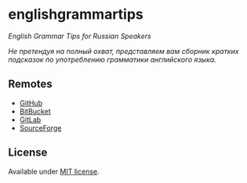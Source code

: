 # englishgrammartips

*English Grammar Tips for Russian Speakers*

*Не претендуя на полный охват, представляем вам сборник кратких подсказок по употреблению грамматики английского языка.*

## Remotes

* [GitHub](https://github.com/englishextra/englishgrammartips)
* [BitBucket](https://bitbucket.org/englishextra/englishgrammartips)
* [GitLab](https://gitlab.com/englishextra/englishgrammartips)
* [SourceForge](https://sourceforge.net/p/rough-and-ready-grammar-tips/code)

## License

Available under [MIT license](https://opensource.org/licenses/MIT).


